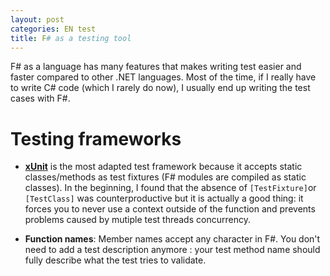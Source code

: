 ```yaml
---
layout: post
categories: EN test
title: F# as a testing tool
---
```


F# as a language has many features that makes writing test easier and faster compared to other .NET languages.
Most of the time, if I really have to write C# code (which I rarely do now), I usually end up writing the test cases with F#.

# Testing frameworks
* **[xUnit](https://github.com/xunit/xunit)** is the most adapted test framework because it accepts static classes/methods as test fixtures (F# modules are compiled as static classes). In the beginning, I found that the absence of `[TestFixture]`or `[TestClass]` was counterproductive but it is actually a good thing: it forces you to never use a context outside of the function and prevents problems caused by mutiple test threads concurrency.

* **Function names**: Member names accept any character in F#. You don't need to add a test description anymore : your test method name should fully describe what the test tries to validate.




